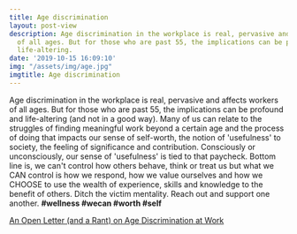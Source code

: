 ```yaml
---
title: Age discrimination
layout: post-view
description: Age discrimination in the workplace is real, pervasive and affects workers
  of all ages. But for those who are past 55, the implications can be profound and
  life-altering.
date: '2019-10-15 16:09:10'
img: "/assets/img/age.jpg"
imgtitle: Age discrimination
---
```


Age discrimination in the workplace is real, pervasive and affects workers of all ages. But for those who are past 55, the implications can be profound and life-altering (and not in a good way). Many of us can relate to the struggles of finding meaningful work beyond a certain age and the process of doing that impacts our sense of self-worth, the notion of 'usefulness' to society, the feeling of significance and contribution. Consciously or unconsciously, our sense of 'usefulness' is tied to that paycheck. Bottom line is, we can't control how others behave, think or treat us but what we CAN control is how we respond, how we value ourselves and how we CHOOSE to use the wealth of experience, skills and knowledge to the benefit of others. Ditch the victim mentality. Reach out and support one another.  **#wellness #wecan #worth #self**


[An Open Letter (and a Rant) on Age Discrimination at Work ](http://https://www.nytimes.com/2019/09/12/business/millennials-age-discrimination.html)